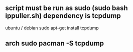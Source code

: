 script must be run as sudo (sudo bash ippuller.sh)
dependency is tcpdump
----------------------------
ubuntu / debian
sudo apt-get install tcpdump

arch
sudo pacman -S tcpdump
-----------------------------
